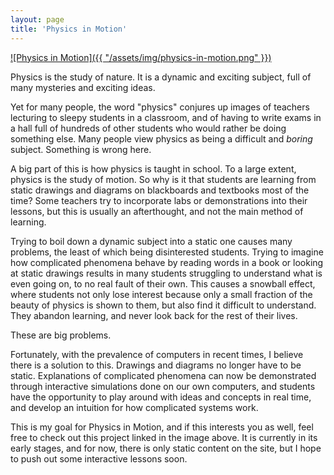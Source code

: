 ```yaml
---
layout: page
title: 'Physics in Motion'
---
```


[![Physics in Motion]({{ "/assets/img/physics-in-motion.png" }})](https://lenpaul.github.io/physics-in-motion/)

Physics is the study of nature. It is a dynamic and exciting subject, full of many mysteries and exciting ideas.

Yet for many people, the word "physics" conjures up images of teachers lecturing to sleepy students in a classroom, and of having to write exams in a hall full of hundreds of other students who would rather be doing something else. Many people view physics as being a difficult and *boring* subject. Something is wrong here.

A big part of this is how physics is taught in school. To a large extent, physics is the study of motion. So why is it that students are learning from static drawings and diagrams on blackboards and textbooks most of the time? Some teachers try to incorporate labs or demonstrations into their lessons, but this is usually an afterthought, and not the main method of learning.

Trying to boil down a dynamic subject into a static one causes many problems, the least of which being disinterested students. Trying to imagine how complicated phenomena behave by reading words in a book or looking at static drawings results in many students struggling to understand what is even going on, to no real fault of their own. This causes a snowball effect, where students not only lose interest because only a small fraction of the beauty of physics is shown to them, but also find it difficult to understand. They abandon learning, and never look back for the rest of their lives.

These are big problems.

Fortunately, with the prevalence of computers in recent times, I believe there is a solution to this. Drawings and diagrams no longer have to be static. Explanations of complicated phenomena can now be demonstrated through interactive simulations done on our own computers, and students have the opportunity to play around with ideas and concepts in real time, and develop an intuition for how complicated systems work.

This is my goal for Physics in Motion, and if this interests you as well, feel free to check out this project linked in the image above. It is currently in its early stages, and for now, there is only static content on the site, but I hope to push out some interactive lessons soon.
